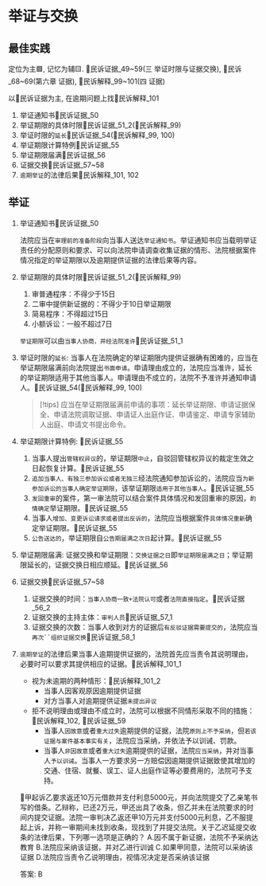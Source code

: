 # 举证与交换

## 最佳实践




定位为主🟩, 记忆为辅🟨. 🚪民诉证据_49~59(三 举证时限与证据交换), 🚪民诉_68~69(第六章 证据), 🚪民诉解释_99~101(四 证据)

以🚪民诉证据为主, 在逾期问题上找🚪民诉解释_101

1. 举证通知书🚪民诉证据_50
2. 举证期限的具体时限🚪民诉证据_51_2(🚪民诉解释_99)
3. 举证时限的`延长`🚪民诉证据_54(🚪民诉解释_99, 100) 
4. 举证期限计算特例🚪民诉证据_55
5. 举证期限届满🚪民诉证据_56
6. 证据交换🚪民诉证据_57~58
6. `逾期举证`的法律后果🚪民诉解释_101, 102



## 举证

1. 举证通知书🚪民诉证据_50

    法院应当在`审理前的准备阶段`向当事人送达`举证通知书`。举证通知书应当载明举证责任的分配原则和要求、可以向法院申请调查收集证据的情形、法院根据案件情况指定的举证期限以及逾期提供证据的法律后果等内容。
    
2. 举证期限的具体时限🚪民诉证据_51_2(🚪民诉解释_99)
    
    1. 审普通程序：不得少于15日
    2. 二审中提供新证据的：不得少于10日举证期限
    3. 简易程序：不得超过15日
    4. 小额诉讼：一般不超过7日

    `举证期限`可以由`当事人协商，并经法院准许`🚪民诉证据_51_1

1. 举证时限的`延长`: 当事人在法院确定的举证期限内提供证据确有困难的，应当在举证期限届满前向法院提出`书面申请`。申请理由成立的，法院应当准许，延长的举证期限适用于其他当事人。申请理由不成立的，法院不予准许并通知申请人。🚪民诉证据_54(🚪民诉解释_99, 100) 

    > [!tips]
    > 应当在举证期限届满前申请的事项：延长举证期限、申请证据保全、申请法院调取证据、申请证人出庭作证、申请鉴定、申请专家辅助人出庭、申请文书提出命令。

2. 举证期限计算特例: 🚪民诉证据_55
    1. 当事人提出`管辖权异议`的，举证期限`中止`，自驳回管辖权异议的裁定生效之日起恢复计算。🚪民诉证据_55
    2. `追加当事人、有独三参加诉讼或者无独三`经法院通知参加诉讼的，法院应当`为新参加诉讼的当事人确定举证期限`，该举证期限`适用于其他当事人`。🚪民诉证据_55
    3. `发回重审`的案件，第一审法院可以结合案件具体情况和发回重审的原因，`酌情确定`举证期限。🚪民诉证据_55
    4. 当事人`增加、变更诉讼请求或者提出反诉的`，法院应当根据案件`具体情况重新`确定举证期限。🚪民诉证据_55
    5.  `公告送达的`，举证期限自`公告期届满之次日`起计算。🚪民诉证据_55

3. 举证期限届满: 证据交换和举证期限：`交换证据之日`即`举证期限届满之日`；举证期限延长的，证据交换日相应顺延。🚪民诉证据_56

4. 证据交换🚪民诉证据_57~58
    1. 证据交换的时间：`当事人协商一致+法院认可`或者`法院直接指定`。🚪民诉证据_56_2
    2. 证据交换的主持主体：`审判人员`🚪民诉证据_57_1
    3. 证据交换的次数：当事人收到对方的证据后`有反驳证据需要提交的`，法院应当`再次``组织证据交换`🚪民诉证据_58_1

4. `逾期举证`的法律后果当事人逾期提供证据的，法院首先应当责令其说明理由，必要时可以要求其提供相应的证据。🚪民诉解释_101_1
    - 视为未逾期的两种情形：🚪民诉解释_101_2
        - 当事人因客观原因逾期提供证据
        - 对方当事人对逾期提供证据`未提出异议`
    - 拒不说明理由或理由不成立时，法院可以根据不同情形采取不同的措施：🚪民诉解释_102, 🚪民诉证据_59
        - 当事人`因故意`或者`重大过失`逾期提供的证据，法院`原则上不予采纳`，但`若该证据与案件基本事实有关`，法院应当采纳，并依法予以训诫、罚款。
        - 当事人`非因故意`或者`重大过失`逾期提供的证据，法院`应当采纳`，并对当事人`予以训诫`。当事人一方要求另一方赔偿因逾期提供证据致使其增加的交通、住宿、就餐、误工、证人出庭作证等必要费用的，法院可予支持。

    🍐甲起诉乙要求返还10万元借款并支付利息5000元，并向法院提交了乙亲笔书写的借条。乙辩称，已还2万元，甲还出具了收条，但乙并未在法院要求的时间内提交证据。法院一审判决乙返还甲10万元并支付5000元利息，乙不服提起上诉，并称一审期间未找到收条，现找到了并提交法院。关于乙迟延提交收条的法律后果，下列哪一选项是正确的？
    A.因不属于新证据，法院不予采纳达教育
    B.法院应采纳该证据，并对乙进行训诚
    C.如果甲同意，法院可以采纳该证据
    D.法院应当责令乙说明理由，视情况决定是否采纳该证据

    答案: B